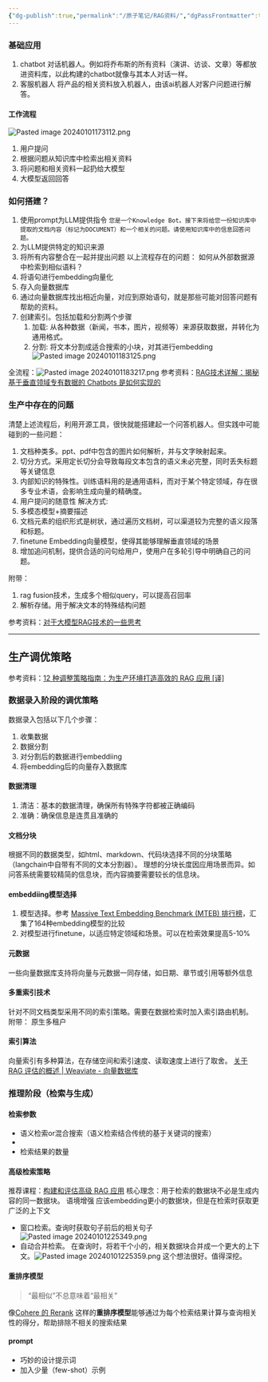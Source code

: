 ```yaml
---
{"dg-publish":true,"permalink":"/原子笔记/RAG资料/","dgPassFrontmatter":true,"noteIcon":"1","created":"2024-01-01T17:24:59.388+08:00","updated":"2024-01-01T23:00:34.336+08:00"}
---
```



### 基础应用
1. chatbot
对话机器人。例如将乔布斯的所有资料（演讲、访谈、文章）等都放进资料库，以此构建的chatbot就像与其本人对话一样。
2. 客服机器人
将产品的相关资料放入机器人，由该ai机器人对客户问题进行解答。


#### 工作流程
![Pasted image 20240101173112.png](/img/user/%E6%94%B6%E9%9B%86%E7%AE%B1/attachments/Pasted%20image%2020240101173112.png)
1. 用户提问
2. 根据问题从知识库中检索出相关资料
3. 将问题和相关资料一起扔给大模型
4. 大模型返回回答

### 如何搭建？
1. 使用prompt为LLM提供指令 
	`您是一个Knowledge Bot。接下来将给您一份知识库中提取的文档内容（标记为DOCUMENT）和一个相关的问题。请使用知识库中的信息回答问题。`
2. 为LLM提供特定的知识来源
3. 将所有内容整合在一起并提出问题
以上流程存在的问题：
如何从外部数据源中检索到相似语料？
1. 将语句进行embedding向量化
2. 存入向量数据库
3. 通过向量数据库找出相近向量，对应到原始语句，就是那些可能对回答问题有帮助的资料。
4. 创建索引。包括加载和分割两个步骤
	1. 加载: 从各种数据（新闻，书本，图片，视频等）来源获取数据，并转化为通用格式。
	2. 分割: 将文本分割成适合搜索的小块，对其进行embedding
	![Pasted image 20240101183125.png](/img/user/%E6%94%B6%E9%9B%86%E7%AE%B1/attachments/Pasted%20image%2020240101183125.png)

全流程：![Pasted image 20240101183217.png](/img/user/%E6%94%B6%E9%9B%86%E7%AE%B1/attachments/Pasted%20image%2020240101183217.png)
参考资料：[RAG技术详解：揭秘基于垂直领域专有数据的 Chatbots 是如何实现的](https://xie.infoq.cn/article/b2fd611fc9a60a183d157b456)

### 生产中存在的问题
清楚上述流程后，利用开源工具，很快就能搭建起一个问答机器人。但实践中可能碰到的一些问题：
1. 文档种类多。ppt、pdf中包含的图片如何解析，并与文字映射起来。
2. 切分方式。采用定长切分会导致每段文本包含的语义未必完整，同时丢失标题等关键信息
3. 内部知识的特殊性。训练语料用的是通用语料，而对于某个特定领域，存在很多专业术语，会影响生成向量的精确度。
4. 用户提问的随意性
解决方式:
1. 多模态模型+摘要描述
2. 文档元素的组织形式是树状，通过遍历文档树，可以渠道较为完整的语义段落和标题。
3. finetune Embedding向量模型，使得其能够理解垂直领域的场景
4. 增加追问机制，提供合适的问句给用户，使用户在多轮引导中明确自己的问题。

附带：
1. rag fusion技术，生成多个相似query，可以提高召回率
2. 解析存储。用于解决文本的特殊结构问题


参考资料：[对于大模型RAG技术的一些思考](https://zhuanlan.zhihu.com/p/670432927?utm_id=0)

---
## 生产调优策略

参考资料：[12 种调整策略指南：为生产环境打造高效的 RAG 应用 [译]](https://baoyu.io/translations/rag/a-guide-on-12-tuning-strategies-for-production-ready-rag-applications#ingestion-stage)
### 数据录入阶段的调优策略
数据录入包括以下几个步骤：
1. 收集数据
2. 数据分割
3. 对分割后的数据进行embeddiing
4. 将embedding后的向量存入数据库

#### 数据清理
1. 清洁：基本的数据清理，确保所有特殊字符都被正确编码
2. 准确：确保信息是连贯且准确的
#### 文档分块
根据不同的数据类型，如html、markdown、代码块选择不同的分块策略（langchain中自带有不同的文本分割器）。
理想的分块长度因应用场景而异。如问答系统需要较精简的信息块，而内容摘要需要较长的信息块。

#### embeddiing模型选择
1. 模型选择。参考 [Massive Text Embedding Benchmark (MTEB) 排行榜](https://huggingface.co/spaces/mteb/leaderboard)，汇集了164种embedding模型的比较
2. 对模型进行finetune，以适应特定领域和场景。可以在检索效果提高5-10%
#### 元数据
一些向量数据库支持将向量与元数据一同存储，如日期、章节或引用等额外信息
#### 多重索引技术
针对不同文档类型采用不同的索引策略。需要在数据检索时加入索引路由机制。
附带： 原生多租户

#### 索引算法
向量索引有多种算法，在存储空间和索引速度、读取速度上进行了取舍。
[关于 RAG 评估的概述 | Weaviate - 向量数据库](https://weaviate.io/blog/rag-evaluation?source=post_page-----7ca646833439--------------------------------#indexing-knobs)

### 推理阶段（检索与生成）

#### 检索参数
* 语义检索or混合搜索（语义检索结合传统的基于关键词的搜索）
* 
* 检索结果的数量

#### 高级检索策略
推荐课程：[构建和评估高级 RAG 应用](https://www.deeplearning.ai/short-courses/building-evaluating-advanced-rag/?source=post_page-----7ca646833439--------------------------------)
核心理念：用于检索的数据块不必是生成内容的同一数据块。
语境增强
应该embedding更小的数据块，但是在检索时获取更广泛的上下文
* 窗口检索。查询时获取句子前后的相关句子![Pasted image 20240101225349.png](/img/user/%E6%94%B6%E9%9B%86%E7%AE%B1/attachments/Pasted%20image%2020240101225349.png)
* 自动合并检索。 在查询时，将若干个小的，相关数据块合并成一个更大的上下文。![Pasted image 20240101225359.png](/img/user/%E6%94%B6%E9%9B%86%E7%AE%B1/attachments/Pasted%20image%2020240101225359.png)
这个想法很好。值得深挖。
#### 重排序模型
>“最相似”不总意味着“最相关”

像[Cohere 的 Rerank](https://cohere.com/rerank?ref=txt.cohere.com&__hstc=14363112.8fc20f6b1a1ad8c0f80dcfed3741d271.1697800567394.1701091033915.1701173515537.7&__hssc=14363112.1.1701173515537&__hsfp=3638092843) 这样的**重排序模型**能够通过为每个检索结果计算与查询相关性的得分，帮助排除不相关的搜索结果
#### prompt
* 巧妙的设计提示词
* 加入少量（few-shot）示例